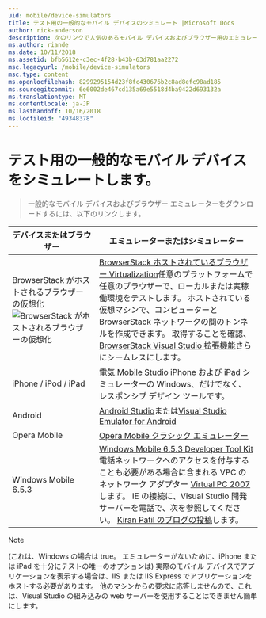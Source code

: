 ```yaml
---
uid: mobile/device-simulators
title: テスト用の一般的なモバイル デバイスのシミュレート |Microsoft Docs
author: rick-anderson
description: 次のリンクで人気のあるモバイル デバイスおよびブラウザー用のエミュレーターをダウンロードします。
ms.author: riande
ms.date: 10/11/2018
ms.assetid: bfb5612e-c3ec-4f28-b43b-63d781aa2272
msc.legacyurl: /mobile/device-simulators
msc.type: content
ms.openlocfilehash: 8299295154d23f8fc430676b2c8ad8efc98ad185
ms.sourcegitcommit: 6e6002de467cd135a69e5518d4ba9422d693132a
ms.translationtype: MT
ms.contentlocale: ja-JP
ms.lasthandoff: 10/16/2018
ms.locfileid: "49348378"
---
```

# <a name="simulate-popular-mobile-devices-for-testing"></a>テスト用の一般的なモバイル デバイスをシミュレートします。

> 一般的なモバイル デバイスおよびブラウザー エミュレーターをダウンロードするには、以下のリンクします。

| デバイスまたはブラウザー | エミュレーターまたはシミュレーター |
| --- | --- |
| BrowserStack がホストされるブラウザーの仮想化 ![BrowserStack がホストされるブラウザーの仮想化](device-simulators/_static/image1.png) | [BrowserStack ホストされているブラウザー Virtualization](http://browserstack.com)任意のプラットフォームで任意のブラウザーで、ローカルまたは実稼働環境をテストします。 ホストされている仮想マシンで、コンピューターと BrowserStack ネットワークの間のトンネルを作成できます。 取得することを確認、 [BrowserStack Visual Studio 拡張機能](https://marketplace.visualstudio.com/items?itemName=browserstackcom.BrowserStack)さらにシームレスにします。 |
| iPhone / iPod / iPad | [電気 Mobile Studio](http://www.electricplum.com/studio.aspx) iPhone および iPad シミュレーターの Windows、だけでなく、レスポンシブ デザイン ツールです。 |
| Android | [Android Studio](https://developer.android.com/studio/)または[Visual Studio Emulator for Android](https://visualstudio.microsoft.com/vs/msft-android-emulator/) |
| Opera Mobile | [Opera Mobile クラシック エミュレーター](https://www.opera.com/developer/mobile-emulator) |
| Windows Mobile 6.5.3 | [Windows Mobile 6.5.3 Developer Tool Kit](https://www.microsoft.com/downloads/en/details.aspx?FamilyID=c0213f68-2e01-4e5c-a8b2-35e081dcf1ca&amp;displaylang=en)電話ネットワークへのアクセスを付与することも必要がある場合に含まれる VPC のネットワーク アダプター [Virtual PC 2007](https://www.microsoft.com/downloads/en/details.aspx?FamilyID=04d26402-3199-48a3-afa2-2dc0b40a73b6&amp;DisplayLang=en)します。 IE の接続に、Visual Studio 開発サーバーを電話で、次を参照してください。 [Kiran Patil のブログの投稿](http://kiranpatils.wordpress.com/2009/11/19/access-internetlocal-website-from-your-windows-mobile-device-emulators/)します。 |

> [!NOTE]
> (これは、Windows の場合は true。 エミュレーターがないために、iPhone または iPad を十分にテストの唯一のオプションは) 実際のモバイル デバイスでアプリケーションを表示する場合は、IIS または IIS Express でアプリケーションをホストする必要があります。 他のマシンからの要求に応答しませんので、これは、Visual Studio の組み込みの web サーバーを使用することはできません簡単にします。
